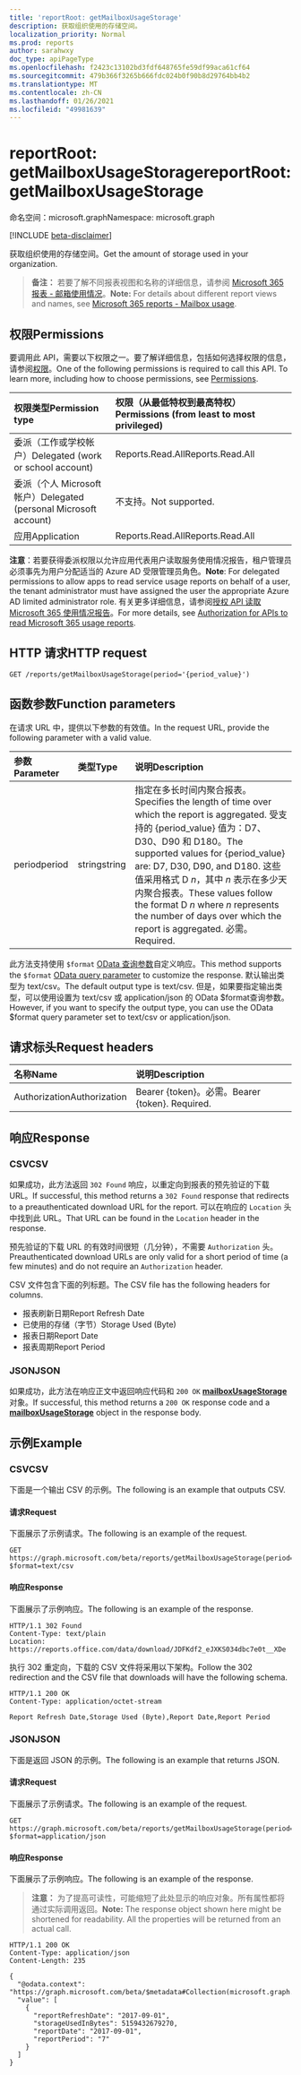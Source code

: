 ```yaml
---
title: 'reportRoot: getMailboxUsageStorage'
description: 获取组织使用的存储空间。
localization_priority: Normal
ms.prod: reports
author: sarahwxy
doc_type: apiPageType
ms.openlocfilehash: f2423c13102bd3fdf648765fe59df99aca61cf64
ms.sourcegitcommit: 479b366f3265b666fdc024b0f90b8d29764bb4b2
ms.translationtype: MT
ms.contentlocale: zh-CN
ms.lasthandoff: 01/26/2021
ms.locfileid: "49981639"
---
```

# <a name="reportroot-getmailboxusagestorage"></a><span data-ttu-id="4ba6a-103">reportRoot: getMailboxUsageStorage</span><span class="sxs-lookup"><span data-stu-id="4ba6a-103">reportRoot: getMailboxUsageStorage</span></span>

<span data-ttu-id="4ba6a-104">命名空间：microsoft.graph</span><span class="sxs-lookup"><span data-stu-id="4ba6a-104">Namespace: microsoft.graph</span></span>

[!INCLUDE [beta-disclaimer](../../includes/beta-disclaimer.md)]

<span data-ttu-id="4ba6a-105">获取组织使用的存储空间。</span><span class="sxs-lookup"><span data-stu-id="4ba6a-105">Get the amount of storage used in your organization.</span></span>

> <span data-ttu-id="4ba6a-106">**备注：** 若要了解不同报表视图和名称的详细信息，请参阅 [Microsoft 365 报表 - 邮箱使用情况](https://support.office.com/client/Mailbox-usage-beffbe01-ce2d-4614-9ae5-7898868e2729)。</span><span class="sxs-lookup"><span data-stu-id="4ba6a-106">**Note:** For details about different report views and names, see [Microsoft 365 reports - Mailbox usage](https://support.office.com/client/Mailbox-usage-beffbe01-ce2d-4614-9ae5-7898868e2729).</span></span>

## <a name="permissions"></a><span data-ttu-id="4ba6a-107">权限</span><span class="sxs-lookup"><span data-stu-id="4ba6a-107">Permissions</span></span>

<span data-ttu-id="4ba6a-p101">要调用此 API，需要以下权限之一。要了解详细信息，包括如何选择权限的信息，请参阅[权限](/graph/permissions-reference)。</span><span class="sxs-lookup"><span data-stu-id="4ba6a-p101">One of the following permissions is required to call this API. To learn more, including how to choose permissions, see [Permissions](/graph/permissions-reference).</span></span>

| <span data-ttu-id="4ba6a-110">权限类型</span><span class="sxs-lookup"><span data-stu-id="4ba6a-110">Permission type</span></span>                        | <span data-ttu-id="4ba6a-111">权限（从最低特权到最高特权）</span><span class="sxs-lookup"><span data-stu-id="4ba6a-111">Permissions (from least to most privileged)</span></span> |
| :------------------------------------- | :--------------------------------------- |
| <span data-ttu-id="4ba6a-112">委派（工作或学校帐户）</span><span class="sxs-lookup"><span data-stu-id="4ba6a-112">Delegated (work or school account)</span></span>     | <span data-ttu-id="4ba6a-113">Reports.Read.All</span><span class="sxs-lookup"><span data-stu-id="4ba6a-113">Reports.Read.All</span></span>                         |
| <span data-ttu-id="4ba6a-114">委派（个人 Microsoft 帐户）</span><span class="sxs-lookup"><span data-stu-id="4ba6a-114">Delegated (personal Microsoft account)</span></span> | <span data-ttu-id="4ba6a-115">不支持。</span><span class="sxs-lookup"><span data-stu-id="4ba6a-115">Not supported.</span></span>                           |
| <span data-ttu-id="4ba6a-116">应用</span><span class="sxs-lookup"><span data-stu-id="4ba6a-116">Application</span></span>                            | <span data-ttu-id="4ba6a-117">Reports.Read.All</span><span class="sxs-lookup"><span data-stu-id="4ba6a-117">Reports.Read.All</span></span>                         |

<span data-ttu-id="4ba6a-118">**注意**：若要获得委派权限以允许应用代表用户读取服务使用情况报告，租户管理员必须事先为用户分配适当的 Azure AD 受限管理员角色。</span><span class="sxs-lookup"><span data-stu-id="4ba6a-118">**Note**: For delegated permissions to allow apps to read service usage reports on behalf of a user, the tenant administrator must have assigned the user the appropriate Azure AD limited administrator role.</span></span> <span data-ttu-id="4ba6a-119">有关更多详细信息，请参阅[授权 API 读取 Microsoft 365 使用情况报告](/graph/reportroot-authorization)。</span><span class="sxs-lookup"><span data-stu-id="4ba6a-119">For more details, see [Authorization for APIs to read Microsoft 365 usage reports](/graph/reportroot-authorization).</span></span>

## <a name="http-request"></a><span data-ttu-id="4ba6a-120">HTTP 请求</span><span class="sxs-lookup"><span data-stu-id="4ba6a-120">HTTP request</span></span>

<!-- { "blockType": "ignored" } --> 

```http
GET /reports/getMailboxUsageStorage(period='{period_value}')
```

## <a name="function-parameters"></a><span data-ttu-id="4ba6a-121">函数参数</span><span class="sxs-lookup"><span data-stu-id="4ba6a-121">Function parameters</span></span>

<span data-ttu-id="4ba6a-122">在请求 URL 中，提供以下参数的有效值。</span><span class="sxs-lookup"><span data-stu-id="4ba6a-122">In the request URL, provide the following parameter with a valid value.</span></span>

| <span data-ttu-id="4ba6a-123">参数</span><span class="sxs-lookup"><span data-stu-id="4ba6a-123">Parameter</span></span> | <span data-ttu-id="4ba6a-124">类型</span><span class="sxs-lookup"><span data-stu-id="4ba6a-124">Type</span></span>   | <span data-ttu-id="4ba6a-125">说明</span><span class="sxs-lookup"><span data-stu-id="4ba6a-125">Description</span></span>                              |
| :-------- | :----- | :--------------------------------------- |
| <span data-ttu-id="4ba6a-126">period</span><span class="sxs-lookup"><span data-stu-id="4ba6a-126">period</span></span>    | <span data-ttu-id="4ba6a-127">string</span><span class="sxs-lookup"><span data-stu-id="4ba6a-127">string</span></span> | <span data-ttu-id="4ba6a-128">指定在多长时间内聚合报表。</span><span class="sxs-lookup"><span data-stu-id="4ba6a-128">Specifies the length of time over which the report is aggregated.</span></span> <span data-ttu-id="4ba6a-129">受支持的 {period_value} 值为：D7、D30、D90 和 D180。</span><span class="sxs-lookup"><span data-stu-id="4ba6a-129">The supported values for {period_value} are: D7, D30, D90, and D180.</span></span> <span data-ttu-id="4ba6a-130">这些值采用格式 D *n*，其中 *n* 表示在多少天内聚合报表。</span><span class="sxs-lookup"><span data-stu-id="4ba6a-130">These values follow the format D *n* where *n* represents the number of days over which the report is aggregated.</span></span> <span data-ttu-id="4ba6a-131">必需。</span><span class="sxs-lookup"><span data-stu-id="4ba6a-131">Required.</span></span> |

<span data-ttu-id="4ba6a-132">此方法支持使用 `$format` [OData 查询参数](/graph/query-parameters)自定义响应。</span><span class="sxs-lookup"><span data-stu-id="4ba6a-132">This method supports the `$format` [OData query parameter](/graph/query-parameters) to customize the response.</span></span> <span data-ttu-id="4ba6a-133">默认输出类型为 text/csv。</span><span class="sxs-lookup"><span data-stu-id="4ba6a-133">The default output type is text/csv.</span></span> <span data-ttu-id="4ba6a-134">但是，如果要指定输出类型，可以使用设置为 text/csv 或 application/json 的 OData $format查询参数。</span><span class="sxs-lookup"><span data-stu-id="4ba6a-134">However, if you want to specify the output type, you can use the OData $format query parameter set to text/csv or application/json.</span></span>

## <a name="request-headers"></a><span data-ttu-id="4ba6a-135">请求标头</span><span class="sxs-lookup"><span data-stu-id="4ba6a-135">Request headers</span></span>

| <span data-ttu-id="4ba6a-136">名称</span><span class="sxs-lookup"><span data-stu-id="4ba6a-136">Name</span></span>          | <span data-ttu-id="4ba6a-137">说明</span><span class="sxs-lookup"><span data-stu-id="4ba6a-137">Description</span></span>               |
| :------------ | :------------------------ |
| <span data-ttu-id="4ba6a-138">Authorization</span><span class="sxs-lookup"><span data-stu-id="4ba6a-138">Authorization</span></span> | <span data-ttu-id="4ba6a-p105">Bearer {token}。必需。</span><span class="sxs-lookup"><span data-stu-id="4ba6a-p105">Bearer {token}. Required.</span></span> |

## <a name="response"></a><span data-ttu-id="4ba6a-141">响应</span><span class="sxs-lookup"><span data-stu-id="4ba6a-141">Response</span></span>

### <a name="csv"></a><span data-ttu-id="4ba6a-142">CSV</span><span class="sxs-lookup"><span data-stu-id="4ba6a-142">CSV</span></span>

<span data-ttu-id="4ba6a-143">如果成功，此方法返回 `302 Found` 响应，以重定向到报表的预先验证的下载 URL。</span><span class="sxs-lookup"><span data-stu-id="4ba6a-143">If successful, this method returns a `302 Found` response that redirects to a preauthenticated download URL for the report.</span></span> <span data-ttu-id="4ba6a-144">可以在响应的 `Location` 头中找到此 URL。</span><span class="sxs-lookup"><span data-stu-id="4ba6a-144">That URL can be found in the `Location` header in the response.</span></span>

<span data-ttu-id="4ba6a-145">预先验证的下载 URL 的有效时间很短（几分钟），不需要 `Authorization` 头。</span><span class="sxs-lookup"><span data-stu-id="4ba6a-145">Preauthenticated download URLs are only valid for a short period of time (a few minutes) and do not require an `Authorization` header.</span></span>

<span data-ttu-id="4ba6a-146">CSV 文件包含下面的列标题。</span><span class="sxs-lookup"><span data-stu-id="4ba6a-146">The CSV file has the following headers for columns.</span></span>

- <span data-ttu-id="4ba6a-147">报表刷新日期</span><span class="sxs-lookup"><span data-stu-id="4ba6a-147">Report Refresh Date</span></span>
- <span data-ttu-id="4ba6a-148">已使用的存储（字节）</span><span class="sxs-lookup"><span data-stu-id="4ba6a-148">Storage Used (Byte)</span></span>
- <span data-ttu-id="4ba6a-149">报表日期</span><span class="sxs-lookup"><span data-stu-id="4ba6a-149">Report Date</span></span>
- <span data-ttu-id="4ba6a-150">报表周期</span><span class="sxs-lookup"><span data-stu-id="4ba6a-150">Report Period</span></span>

### <a name="json"></a><span data-ttu-id="4ba6a-151">JSON</span><span class="sxs-lookup"><span data-stu-id="4ba6a-151">JSON</span></span>

<span data-ttu-id="4ba6a-152">如果成功，此方法在响应正文中返回响应代码和 `200 OK` **[mailboxUsageStorage](../resources/mailboxusagestorage.md)** 对象。</span><span class="sxs-lookup"><span data-stu-id="4ba6a-152">If successful, this method returns a `200 OK` response code and a **[mailboxUsageStorage](../resources/mailboxusagestorage.md)** object in the response body.</span></span>

## <a name="example"></a><span data-ttu-id="4ba6a-153">示例</span><span class="sxs-lookup"><span data-stu-id="4ba6a-153">Example</span></span>

### <a name="csv"></a><span data-ttu-id="4ba6a-154">CSV</span><span class="sxs-lookup"><span data-stu-id="4ba6a-154">CSV</span></span>

<span data-ttu-id="4ba6a-155">下面是一个输出 CSV 的示例。</span><span class="sxs-lookup"><span data-stu-id="4ba6a-155">The following is an example that outputs CSV.</span></span>

#### <a name="request"></a><span data-ttu-id="4ba6a-156">请求</span><span class="sxs-lookup"><span data-stu-id="4ba6a-156">Request</span></span>

<span data-ttu-id="4ba6a-157">下面展示了示例请求。</span><span class="sxs-lookup"><span data-stu-id="4ba6a-157">The following is an example of the request.</span></span>


<!-- {
  "blockType": "ignored",
  "name": "reportroot_getmailboxusagestorage_csv"
}-->

```msgraph-interactive
GET https://graph.microsoft.com/beta/reports/getMailboxUsageStorage(period='D7')?$format=text/csv
```


#### <a name="response"></a><span data-ttu-id="4ba6a-158">响应</span><span class="sxs-lookup"><span data-stu-id="4ba6a-158">Response</span></span>

<span data-ttu-id="4ba6a-159">下面展示了示例响应。</span><span class="sxs-lookup"><span data-stu-id="4ba6a-159">The following is an example of the response.</span></span>

<!-- { "blockType": "ignored" } --> 

```http
HTTP/1.1 302 Found
Content-Type: text/plain
Location: https://reports.office.com/data/download/JDFKdf2_eJXKS034dbc7e0t__XDe
```

<span data-ttu-id="4ba6a-160">执行 302 重定向，下载的 CSV 文件将采用以下架构。</span><span class="sxs-lookup"><span data-stu-id="4ba6a-160">Follow the 302 redirection and the CSV file that downloads will have the following schema.</span></span>

<!-- {
  "blockType": "response",
  "truncated": true,
  "@odata.type": "stream"
} -->

```http
HTTP/1.1 200 OK
Content-Type: application/octet-stream

Report Refresh Date,Storage Used (Byte),Report Date,Report Period
```

### <a name="json"></a><span data-ttu-id="4ba6a-161">JSON</span><span class="sxs-lookup"><span data-stu-id="4ba6a-161">JSON</span></span>

<span data-ttu-id="4ba6a-162">下面是返回 JSON 的示例。</span><span class="sxs-lookup"><span data-stu-id="4ba6a-162">The following is an example that returns JSON.</span></span>

#### <a name="request"></a><span data-ttu-id="4ba6a-163">请求</span><span class="sxs-lookup"><span data-stu-id="4ba6a-163">Request</span></span>

<span data-ttu-id="4ba6a-164">下面展示了示例请求。</span><span class="sxs-lookup"><span data-stu-id="4ba6a-164">The following is an example of the request.</span></span>


<!-- {
  "blockType": "ignored",
  "name": "reportroot_getmailboxusagestorage_json"
}-->

```msgraph-interactive
GET https://graph.microsoft.com/beta/reports/getMailboxUsageStorage(period='D7')?$format=application/json
```


#### <a name="response"></a><span data-ttu-id="4ba6a-165">响应</span><span class="sxs-lookup"><span data-stu-id="4ba6a-165">Response</span></span>

<span data-ttu-id="4ba6a-166">下面展示了示例响应。</span><span class="sxs-lookup"><span data-stu-id="4ba6a-166">The following is an example of the response.</span></span>

> <span data-ttu-id="4ba6a-p107">**注意：** 为了提高可读性，可能缩短了此处显示的响应对象。所有属性都将通过实际调用返回。</span><span class="sxs-lookup"><span data-stu-id="4ba6a-p107">**Note:** The response object shown here might be shortened for readability. All the properties will be returned from an actual call.</span></span>

<!-- {
  "blockType": "response",
  "truncated": true,
  "@odata.type": "microsoft.graph.mailboxUsageStorage"
} -->

```http
HTTP/1.1 200 OK
Content-Type: application/json
Content-Length: 235

{
  "@odata.context": "https://graph.microsoft.com/beta/$metadata#Collection(microsoft.graph.mailboxUsageStorage)", 
  "value": [
    {
      "reportRefreshDate": "2017-09-01", 
      "storageUsedInBytes": 5159432679270, 
      "reportDate": "2017-09-01", 
      "reportPeriod": "7"
    }
  ]
}
```
<!-- uuid: 8fcb5dbc-d5aa-4681-8e31-b001d5168d79 
2015-10-25 14:57:30 UTC -->
<!-- {
  "type": "#page.annotation",
  "description": "Example",
  "keywords": "",
  "section": "documentation",
  "tocPath": "",
  "suppressions": [
  ]
}-->


